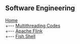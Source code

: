 ## Software Engineering
 [Home](../../index.md) <br/>
 +---  [Multithreading Codes](Multithreading/index.md)   <br/>
 +---  [Apache Flink](Apache-Flink/index.md)   <br/>
 +---  [Fish Shell](Fish-Shell/index.md)   <br/>
 